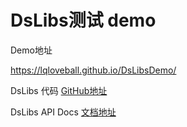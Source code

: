 # DsLibs测试 demo

Demo地址

https://lqloveball.github.io/DsLibsDemo/

DsLibs 代码 [GitHub地址](https://github.com/lqloveball/DsLibs)

DsLibs API Docs [文档地址](https://lqloveball.github.io/DsLibs/dsDocs/)
